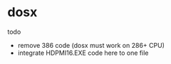 # dosx

todo
* remove 386 code (dosx must work on 286+ CPU)
* integrate HDPMI16.EXE code here to one file
